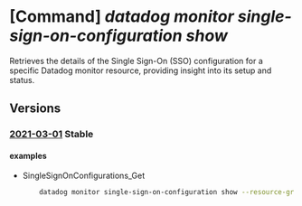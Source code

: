 # [Command] _datadog monitor single-sign-on-configuration show_

Retrieves the details of the Single Sign-On (SSO) configuration for a specific Datadog monitor resource, providing insight into its setup and status.

## Versions

### [2021-03-01](/Resources/mgmt-plane/L3N1YnNjcmlwdGlvbnMve30vcmVzb3VyY2Vncm91cHMve30vcHJvdmlkZXJzL21pY3Jvc29mdC5kYXRhZG9nL21vbml0b3JzL3t9L3NpbmdsZXNpZ25vbmNvbmZpZ3VyYXRpb25zL3t9/2021-03-01.xml) **Stable**

<!-- mgmt-plane /subscriptions/{}/resourcegroups/{}/providers/microsoft.datadog/monitors/{}/singlesignonconfigurations/{} 2021-03-01 -->

#### examples

- SingleSignOnConfigurations_Get
    ```bash
        datadog monitor single-sign-on-configuration show --resource-group myResourceGroup --monitor-name myMonitor --configuration-name default
    ```
